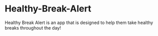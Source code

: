 # Healthy-Break-Alert
Healthy Break Alert is an app that is designed to help them take healthy breaks throughout the day!
